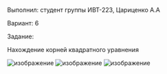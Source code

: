 Выполнил: студент группы ИВТ-223, Цариценко А.А

Вариант: 6

Задание:

Нахождение корней квадратного уравнения

![изображение](https://github.com/tsaritsennko/lab3_OPD/assets/125185084/b6ab0238-68e8-407a-9e53-fff2c61988f2)
![изображение](https://github.com/tsaritsennko/lab3_OPD/assets/125185084/ecf028b0-95eb-435d-bbbd-74c48881bb3a)
![изображение](https://github.com/tsaritsennko/lab3_OPD/assets/125185084/ad1f24dc-61d9-4844-bc88-bd56374b742d)


